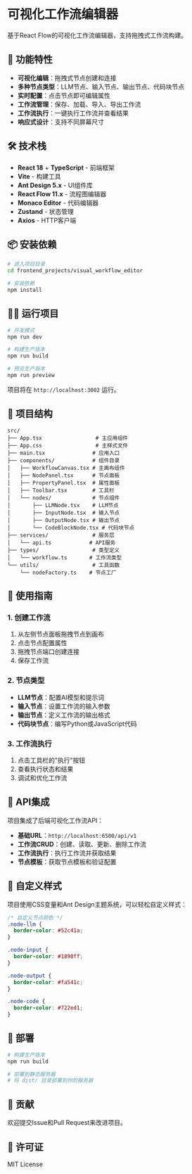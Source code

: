 # 可视化工作流编辑器

基于React Flow的可视化工作流编辑器，支持拖拽式工作流构建。

## 🚀 功能特性

- **可视化编辑**：拖拽式节点创建和连接
- **多种节点类型**：LLM节点、输入节点、输出节点、代码块节点
- **实时配置**：点击节点即可编辑属性
- **工作流管理**：保存、加载、导入、导出工作流
- **工作流执行**：一键执行工作流并查看结果
- **响应式设计**：支持不同屏幕尺寸

## 🛠️ 技术栈

- **React 18** + **TypeScript** - 前端框架
- **Vite** - 构建工具
- **Ant Design 5.x** - UI组件库
- **React Flow 11.x** - 流程图编辑器
- **Monaco Editor** - 代码编辑器
- **Zustand** - 状态管理
- **Axios** - HTTP客户端

## 📦 安装依赖

```bash
# 进入项目目录
cd frontend_projects/visual_workflow_editor

# 安装依赖
npm install
```

## 🏃‍♂️ 运行项目

```bash
# 开发模式
npm run dev

# 构建生产版本
npm run build

# 预览生产版本
npm run preview
```

项目将在 `http://localhost:3002` 运行。

## 📁 项目结构

```
src/
├── App.tsx                 # 主应用组件
├── App.css                 # 主样式文件
├── main.tsx               # 应用入口
├── components/            # 组件目录
│   ├── WorkflowCanvas.tsx # 主画布组件
│   ├── NodePanel.tsx      # 节点面板
│   ├── PropertyPanel.tsx  # 属性面板
│   ├── Toolbar.tsx        # 工具栏
│   └── nodes/             # 节点组件
│       ├── LLMNode.tsx    # LLM节点
│       ├── InputNode.tsx  # 输入节点
│       ├── OutputNode.tsx # 输出节点
│       └── CodeBlockNode.tsx # 代码块节点
├── services/              # 服务层
│   └── api.ts            # API服务
├── types/                 # 类型定义
│   └── workflow.ts       # 工作流类型
└── utils/                 # 工具函数
    └── nodeFactory.ts    # 节点工厂
```

## 🎯 使用指南

### 1. 创建工作流

1. 从左侧节点面板拖拽节点到画布
2. 点击节点配置属性
3. 拖拽节点端口创建连接
4. 保存工作流

### 2. 节点类型

- **LLM节点**：配置AI模型和提示词
- **输入节点**：设置工作流的输入参数
- **输出节点**：定义工作流的输出格式
- **代码块节点**：编写Python或JavaScript代码

### 3. 工作流执行

1. 点击工具栏的"执行"按钮
2. 查看执行状态和结果
3. 调试和优化工作流

## 🔧 API集成

项目集成了后端可视化工作流API：

- **基础URL**：`http://localhost:6500/api/v1`
- **工作流CRUD**：创建、读取、更新、删除工作流
- **工作流执行**：执行工作流并获取结果
- **节点模板**：获取节点模板和验证配置

## 🎨 自定义样式

项目使用CSS变量和Ant Design主题系统，可以轻松自定义样式：

```css
/* 自定义节点颜色 */
.node-llm {
  border-color: #52c41a;
}

.node-input {
  border-color: #1890ff;
}

.node-output {
  border-color: #fa541c;
}

.node-code {
  border-color: #722ed1;
}
```

## 🚀 部署

```bash
# 构建生产版本
npm run build

# 部署到静态服务器
# 将 dist/ 目录部署到你的服务器
```

## 🤝 贡献

欢迎提交Issue和Pull Request来改进项目。

## 📄 许可证

MIT License